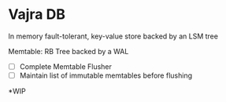 Vajra DB
===

In memory fault-tolerant, key-value store backed by an LSM tree

Memtable: RB Tree backed by a WAL

- [ ] Complete Memtable Flusher
- [ ] Maintain list of immutable memtables before flushing

*WIP
